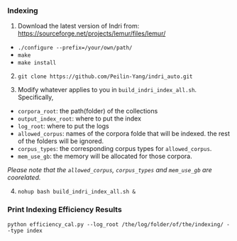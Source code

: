 ### Indexing
1. Download the latest version of Indri from: https://sourceforge.net/projects/lemur/files/lemur/ 
  * `./configure --prefix=/your/own/path/`
  * `make`
  * `make install`

2. `git clone https://github.com/Peilin-Yang/indri_auto.git`

3. Modify whatever applies to you in `build_indri_index_all.sh`. Specifically,
  * `corpora_root`: the path(folder) of the collections
  * `output_index_root`: where to put the index
  * `log_root`: where to put the logs
  * `allowed_corpus`: names of the corpora folde that will be indexed. the rest of the folders will be ignored.
  * `corpus_types`: the corresponding corpus types for `allowed_corpus`.
  * `mem_use_gb`: the memory will be allocated for those corpora.
  
  *Please note that the `allowed_corpus`, `corpus_types` and `mem_use_gb` are coorelated.*  

4. `nohup bash build_indri_index_all.sh &`

### Print Indexing Efficiency Results
`python efficiency_cal.py --log_root /the/log/folder/of/the/indexing/ --type index`
